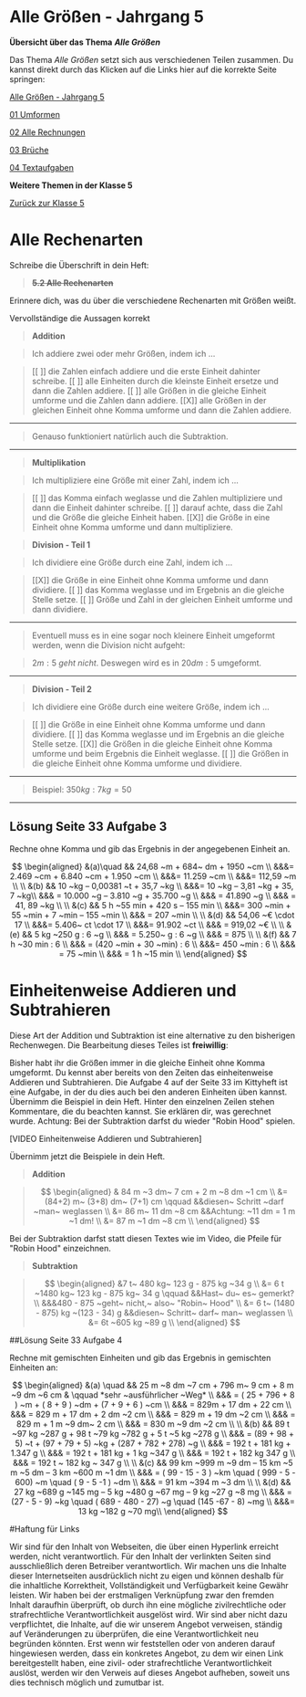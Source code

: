 <!--
author: Susanne Suckfüll
email: su-aes@masannek.de
language: de
narrator: German Female
script: url.js

View this file on https://liascript.github.io/course/?https://raw.githubusercontent.com/SUC-AES/Mathematik-5/master/2_Massen_1.md
-->

# Alle Größen - Jahrgang 5


**Übersicht über das Thema** ***Alle Größen***

Das Thema *Alle Größen* setzt sich aus verschiedenen Teilen zusammen. Du kannst direkt durch das Klicken auf die Links hier auf die korrekte Seite springen:

[Alle Größen - Jahrgang 5](https://liascript.github.io/course/?https://raw.githubusercontent.com/SUC-AES/Mathe-Webseite/master/Klasse_05/05_Alle_GroeBen/M-05-05-Alle_GroeBen.md#2)

[01 Umformen](https://liascript.github.io/course/?https://raw.githubusercontent.com/SUC-AES/Mathe-Webseite/master/Klasse_05/05_Alle_GroeBen/01_Umformen/M-05-05-01-Umformen.md#1)

[02 Alle Rechnungen](https://liascript.github.io/course/?https://raw.githubusercontent.com/SUC-AES/Mathe-Webseite/master/Klasse_05/05_Alle_GroeBen/02_Rechnungen/M-05-05-02-Rechnungen.md#1)

[03 Brüche]()

[04 Textaufgaben](https://liascript.github.io/course/?https://raw.githubusercontent.com/SUC-AES/Mathe-Webseite/master/Klasse_05/05_Alle_GroeBen/04_Textaufgaben/M-05-05-04-Textaufgaben.md#1)


**Weitere Themen in der Klasse 5**

[Zurück zur Klasse 5](https://liascript.github.io/course/?https://raw.githubusercontent.com/SUC-AES/Mathe-Webseite/master/Klasse_05/M05_Themen.md#2)



# Alle Rechenarten

Schreibe die Überschrift in dein Heft:

> **~~5.2 Alle Rechenarten~~**

Erinnere dich, was du über die verschiedene Rechenarten mit Größen weißt.

Vervollständige die Aussagen korrekt

> **Addition**

> Ich addiere zwei oder mehr Größen, indem ich ...

> [[ ]] die Zahlen einfach addiere und die erste Einheit dahinter schreibe.
> [[ ]] alle Einheiten durch die kleinste Einheit ersetze und dann die Zahlen addiere.
> [[ ]] alle Größen in die gleiche Einheit umforme und die Zahlen dann addiere.
> [[X]] alle Größen in der gleichen Einheit ohne Komma umforme und dann die Zahlen addiere.
***********************************


> Genauso funktioniert natürlich auch die Subtraktion.


***********************************


> **Multiplikation**

> Ich multipliziere eine Größe mit einer Zahl, indem ich ...

> [[ ]] das Komma einfach weglasse und die Zahlen multipliziere und dann die Einheit dahinter schreibe.
> [[ ]] darauf achte, dass die Zahl und die Größe die gleiche Einheit haben.
> [[X]] die Größe in eine Einheit ohne Komma umforme und dann multipliziere.


> **Division - Teil 1**

> Ich dividiere eine Größe durch eine Zahl, indem ich ...

> [[X]] die Größe in eine Einheit ohne Komma umforme und dann dividiere.
> [[ ]] das Komma weglasse und im Ergebnis an die gleiche Stelle setze.
> [[ ]] Größe und Zahl in der gleichen Einheit umforme und dann dividiere.
***********************************


> Eventuell muss es in eine sogar noch kleinere Einheit umgeformt werden, wenn die Division nicht aufgeht:

> $2 m : 5$ *geht nicht*. Deswegen wird es in $20 dm : 5$ umgeformt.


***********************************


> **Division - Teil 2**

> Ich dividiere eine Größe durch eine weitere Größe, indem ich ...

> [[ ]] die Größe in eine Einheit ohne Komma umforme und dann dividiere.
> [[ ]] das Komma weglasse und im Ergebnis an die gleiche Stelle setze.
> [[X]] die Größen in die gleiche Einheit ohne Komma umforme und beim Ergebnis die Einheit weglasse.
> [[ ]] die Größen in die gleiche Einheit ohne Komma umforme und dividiere.
***********************************


> Beispiel: $350 kg : 7 kg = 50$


***********************************



## Lösung Seite 33 Aufgabe 3


Rechne ohne Komma und gib das Ergebnis in der angegebenen Einheit an.

$$
\begin{aligned}
&(a)\quad && 24,68 ~m + 684~ dm + 1950 ~cm \\
&&&= 2.469 ~cm + 6.840 ~cm + 1.950 ~cm \\
&&&= 11.259 ~cm \\
&&&= 112,59 ~m \\
\\
&(b) && 10 ~kg – 0,00381 ~t + 35,7 ~kg \\
&&&= 10 ~kg – 3,81 ~kg + 35, 7 ~kg\\
&&& = 10.000 ~g – 3.810 ~g + 35.700 ~g \\
&&& = 41.890 ~g \\
&&& = 41, 89 ~kg \\
\\
&(c) && 5 h ~55 min + 420 s – 155 min \\
&&&= 300 ~min + 55 ~min + 7 ~min – 155 ~min \\
&&& = 207 ~min \\
\\
&(d) && 54,06 ~€ \cdot 17 \\
&&&= 5.406~ ct \cdot 17 \\
&&&= 91.902 ~ct \\
&&& = 919,02 ~€ \\
\\
&(e) && 5 kg ~250 g : 6 ~g \\
&&& = 5.250~ g : 6 ~g \\
&&& = 875 \\
\\
&(f) && 7 h ~30 min : 6 \\
&&& = (420 ~min + 30 ~min) : 6 \\
&&&= 450 ~min : 6 \\
&&& = 75 ~min \\
&&& = 1 h ~15 min \\
\end{aligned}
$$

# Einheitenweise Addieren und Subtrahieren

Diese Art der Addition und Subtraktion ist eine alternative zu den bisherigen Rechenwegen. Die Bearbeitung dieses Teiles ist **freiwillig**:

Bisher habt ihr die Größen immer in die gleiche Einheit ohne Komma umgeformt. Du kennst aber bereits von den Zeiten das einheitenweise Addieren und Subtrahieren. Die Aufgabe 4 auf der Seite 33 im Kittyheft ist eine Aufgabe, in der du dies auch bei den anderen Einheiten üben kannst. Übernimm die Beispiel in dein Heft. Hinter den einzelnen Zeilen stehen Kommentare, die du beachten kannst. Sie erklären dir, was gerechnet wurde. Achtung: Bei der Subtraktion darfst du wieder "Robin Hood" spielen.

[VIDEO Einheitenweise Addieren und Subtrahieren]

Übernimm jetzt die Beispiele in dein Heft.

> **Addition**

> $$
\begin{aligned}
& 84 m ~3 dm~ 7 cm + 2 m ~8 dm ~1 cm  \\
&= (84+2) m~ (3+8) dm~ (7+1) cm  \qquad &&diesen~ Schritt ~darf ~man~ weglassen \\
&= 86 m~ 11 dm ~8 cm   &&Achtung: ~11 dm = 1 m ~1 dm! \\
&= 87 m ~1 dm ~8 cm \\
\end{aligned}
$$


Bei der Subtraktion darfst statt diesen Textes wie im Video, die Pfeile für "Robin Hood" einzeichnen.

> **Subtraktion**

> $$
\begin{aligned}
&7 t~ 480 kg~ 123 g - 875 kg ~34 g \\
&= 6 t ~1480 kg~ 123 kg - 875 kg~ 34 g \qquad  &&Hast~ du~ es~ gemerkt? \\
&&&480 - 875 ~geht~ nicht,~ also~ "Robin~ Hood" \\
&= 6 t~ (1480 - 875) kg ~(123 - 34) g  &&diesen~ Schritt~ darf~ man~ weglassen \\
&= 6t ~605 kg ~89 g \\
\end{aligned}
$$



##Lösung Seite 33 Aufgabe 4

Rechne mit gemischten Einheiten und gib das Ergebnis in gemischten Einheiten an:

$$
\begin{aligned}
&(a) \quad && 25 m ~8 dm ~7 cm + 796 m~ 9 cm + 8 m ~9 dm ~6 cm & \qquad *sehr ~ausführlicher ~Weg* \\
&&& = ( 25 + 796 + 8 ) ~m + ( 8  + 9 ) ~dm + (7  + 9 + 6 ) ~cm \\
&&& = 829m +  17 dm + 22 cm \\
&&& = 829 m + 17 dm + 2 dm ~2 cm \\
&&& = 829 m + 19 dm ~2 cm \\
&&& = 829 m + 1 m ~9 dm~ 2 cm \\
&&& = 830 m ~9 dm ~2 cm \\
\\
&(b) && 89 t ~97 kg ~287 g + 98 t ~79 kg ~782 g + 5 t ~5 kg ~278 g \\
&&& = (89 + 98 + 5) ~t + (97 + 79 + 5) ~kg + (287 + 782 + 278) ~g \\
&&& = 192 t + 181 kg + 1.347 g \\
&&& = 192 t + 181 kg + 1 kg ~347 g \\
&&& = 192 t + 182 kg 347 g \\
&&& = 192 t ~ 182 kg ~ 347 g \\
\\
&(c) && 99 km ~999 m ~9 dm – 15 km ~5 m ~5 dm – 3 km ~600 m ~1 dm \\
&&& = ( 99 - 15 - 3 ) ~km \quad ( 999 - 5 - 600) ~m \quad ( 9 - 5 -1 ) ~dm \\
&&& = 91 km ~394 m ~3 dm \\
\\
&(d) && 27 kg ~689 g ~145 mg – 5 kg ~480 g ~67 mg – 9 kg ~27 g ~8 mg \\
&&& = (27 - 5 - 9) ~kg \quad ( 689 - 480 - 27) ~g \quad (145 -67 - 8) ~mg \\
&&&= 13 kg ~182 g ~70 mg\\
\end{aligned}
$$

#Haftung für Links

Wir sind für den Inhalt von Webseiten, die über einen Hyperlink erreicht werden, nicht verantwortlich. Für den Inhalt der verlinkten Seiten sind ausschließlich deren Betreiber verantwortlich. Wir machen uns die Inhalte dieser Internetseiten ausdrücklich nicht zu eigen und können deshalb für die inhaltliche Korrektheit, Vollständigkeit und Verfügbarkeit keine Gewähr leisten. Wir haben bei der erstmaligen Verknüpfung zwar den fremden Inhalt daraufhin überprüft, ob durch ihn eine mögliche zivilrechtliche oder strafrechtliche Verantwortlichkeit ausgelöst wird. Wir sind aber nicht dazu verpflichtet, die Inhalte, auf die wir unserem Angebot verweisen, ständig auf Veränderungen zu überprüfen, die eine Verantwortlichkeit neu begründen könnten. Erst wenn wir feststellen oder von anderen darauf hingewiesen werden, dass ein konkretes Angebot, zu dem wir einen Link bereitgestellt haben, eine zivil- oder strafrechtliche Verantwortlichkeit auslöst, werden wir den Verweis auf dieses Angebot aufheben, soweit uns dies technisch möglich und zumutbar ist.
